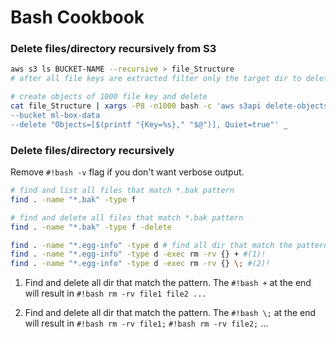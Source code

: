 # Bash Cookbook

### Delete files/directory recursively from S3

```bash
aws s3 ls BUCKET-NAME --recursive > file_Structure
# after all file keys are extracted filter only the target dir to delete

# create objects of 1000 file key and delete
cat file_Structure | xargs -P8 -n1000 bash -c 'aws s3api delete-objects 
--bucket ml-box-data 
--delete "Objects=[$(printf "{Key=%s}," "$@")], Quiet=true"' _
```

### Delete files/directory recursively

Remove `#!bash -v` flag if you don't want verbose output.

```bash
# find and list all files that match *.bak pattern
find . -name "*.bak" -type f         

# find and delete all files that match *.bak pattern
find . -name "*.bak" -type f -delete 

find . -name "*.egg-info" -type d # find all dir that match the pattern
find . -name "*.egg-info" -type d -exec rm -rv {} + #(1)!
find . -name "*.egg-info" -type d -exec rm -rv {} \; #(2)!
```

1.  Find and delete all dir that match the pattern.
    The `#!bash +` at the end will result in `#!bash rm -rv file1 file2 ...`

2.  Find and delete all dir that match the pattern.
    The `#!bash \;` at the end will result in `#!bash rm -rv file1;` `#!bash rm -rv file2;` ...


